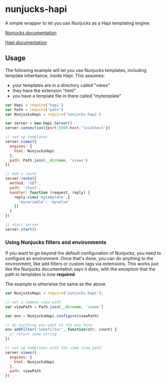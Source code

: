 # nunjucks-hapi
A simple wrapper to let you use Nunjucks as a Hapi templating engine.

[Nunjucks documentation](http://mozilla.github.io/nunjucks/api.html)

[Hapi documentation](http://hapijs.com/api)

## Usage

The following example will let you use Nunjucks templates, including template
inheritance, inside Hapi. This assumes:

* your templates are in a directory called "views"
* they have the extension "html"
* you have a template file in there called "mytemplate"

```javascript
var Hapi = require('hapi')
var Path = require('path')
var NunjucksHapi = require('nunjucks-hapi')

var server = new Hapi.Server()
server.connection({port:5000,host:'localhost'})

// set up templates
server.views({
  engines: {
    html: NunjucksHapi
  },
  path: Path.join(__dirname, 'views')
})

// Add a route
server.route({
  method: 'GET',
  path: '/test',
  handler: function (request, reply) {
    reply.view('mytemplate',{
      'myvariable': 'myvalue'
    })
  }
})

// start server
server.start()
```

### Using Nunjucks filters and environments

If you want to go beyond the default configuration of Nunjucks, you 
need to configure an environment. Once that's done, you can do
anything to the environment, like add filters or custom tags via 
extensions. This works just like the Nunjucks documentation says it
does, with the exception that the path to templates is now **required**.

The example is otherwise the same as the above

```javascript
var NunjucksHapi = require('nunjucks-hapi');

// set a common view path
var viewPath = Path.join(__dirname, 'views')

var env = NunjucksHapi.configure(viewPath)

// do anything you want to the env here
env.addFilter('somefilter', function(str, count) {
  // return some string
})

// set up templates with the same view path
server.views({
  engines: {
    html: NunjucksHapi
  },
  path: viewPath
})

```

